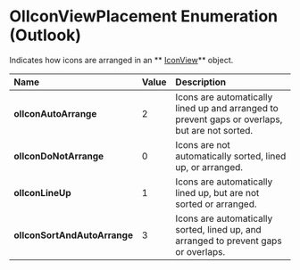 
# OlIconViewPlacement Enumeration (Outlook)

Indicates how icons are arranged in an  ** [IconView](dc2efa6c-4752-f713-f77e-378036f358dc.md)** object.



|**Name**|**Value**|**Description**|
|:-----|:-----|:-----|
| **olIconAutoArrange**|2|Icons are automatically lined up and arranged to prevent gaps or overlaps, but are not sorted.|
| **olIconDoNotArrange**|0|Icons are not automatically sorted, lined up, or arranged.|
| **olIconLineUp**|1|Icons are automatically lined up, but are not sorted or arranged.|
| **olIconSortAndAutoArrange**|3|Icons are automatically sorted, lined up, and arranged to prevent gaps or overlaps.|
